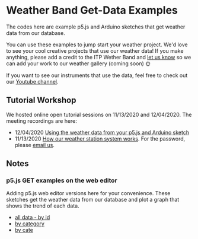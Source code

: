 # Weather Band Get-Data Examples

The codes here are example p5.js and Arduino sketches that get weather data from our database.  

You can use these examples to jump start your weather project. We'd love to see your cool creative projects that use our weather data! If you make anything, please add a credit to the ITP Wether Band and [let us know](mailto:ys2643@nyu.edu) so we can add your work to our weather gallery (coming soon) 🌞

If you want to see our instruments that use the data, feel free to check out our [Youtube channel](https://www.youtube.com/channel/UCe3Dx3kf--1eICcKGkuHcYw/featured). 

## Tutorial Workshop
We hosted online open tutorial sessions on 11/13/2020 and 12/04/2020. The meeting recordings are here:
* 12/04/2020 [Using the weather data from your p5.js and Arduino sketch](https://nyu.zoom.us/rec/share/GQtrZ3I40rFU3MTxJQJ0S5HGkhGdn4F4AKg4PN2G28Ipfl9miq2ZHjb4OWdHKGmk.nYYrENmHa4cjjhSQ
)
* 11/13/2020 [How our weather station system works](https://nyu.zoom.us/rec/share/QQrxWA2Bl2WAYZ-z64Fq8-Y3Ui6QQojueDSQ49C1E1uuDdpORD9-1w5GM20nSBmf.SjEKFFJJ9v-8rAGF). 
For the password, please [email us](mailto:ys2643@nyu.edu).

## Notes
### p5.js GET examples on the web editor
Adding p5.js web editor versions here for your convenience. These sketches get the weather data from our database and plot a graph that shows the trend of each data.
* [all data - by id](https://editor.p5js.org/pyeseul/sketches/bTY9KskP2)
* [by category](https://editor.p5js.org/pyeseul/sketches/Sghsnzobi)
* [by cate](https://editor.p5js.org/pyeseul/sketches/JnEPkWrjD)

